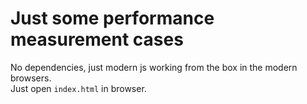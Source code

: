 # Just some performance measurement cases
No dependencies, just modern js working from the box in the modern browsers.  
Just open `index.html` in browser.
